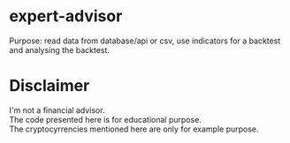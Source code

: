 # expert-advisor  
Purpose: read data from database/api or csv, use indicators for a backtest and analysing the backtest.  

# Disclaimer  

I'm not a financial advisor.  
The code presented here is for educational purpose.  
The cryptocyrrencies mentioned here are only for example purpose.  
